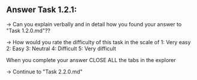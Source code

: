 Answer Task 1.2.1:
------------------

-> Can you explain verbally and in detail how you found your answer  to "Task 1.2.0.md"??

-> How would you rate the difficulty of this task in the scale of 
	1: Very easy
	2: Easy
	3: Neutral
	4: Difficult
	5: Very difficult 

When you complete your answer CLOSE ALL the tabs in the explorer 

-> Continue to "Task 2.2.0.md"
